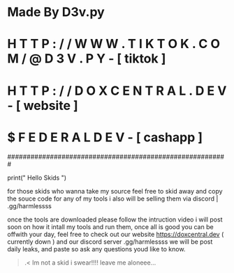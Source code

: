 # Made By D3v.py 
# H T T P : / / W W W . T I K T O K . C O M / @ D 3 V . P Y - [ tiktok ]
# H T T P : / / D O X C E N T R A L . D E V - [ website ]
# $ F E D E R A L D E V - [ cashapp ]
#########################################################

print(" Hello Skids ")

for those skids who wanna take my source feel free to skid away and copy the souce code for any of my tools
i also will be selling them via discord | .gg/harmlessss 

once the tools are downloaded please follow the intruction video i will post soon on how it intall my tools and run them,
once all is good you can be offwith your day, feel free to check out our website https://doxcentral.dev         ( currently down )
and our discord server .gg/harmlessss we will be post daily leaks, and paste so ask any questions youd like to know.


>.< Im not a skid i swear!!!!
leave me aloneee... 
